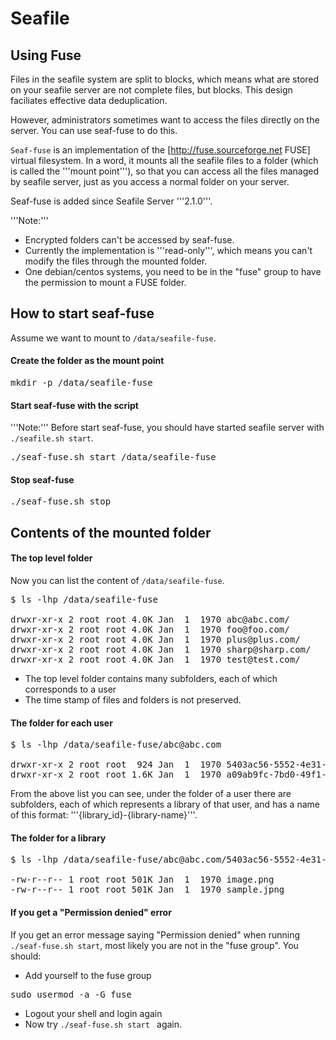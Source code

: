 # Seafile
## Using Fuse

Files in the seafile system are split to blocks, which means what are stored on your seafile server are not complete files, but blocks. This design faciliates effective data deduplication.

However, administrators sometimes want to access the files directly on the server. You can use seaf-fuse to do this.

<code>Seaf-fuse</code> is an implementation of the [http://fuse.sourceforge.net FUSE] virtual filesystem. In a word, it mounts all the seafile files to a folder (which is called the '''mount point'''), so that you can access all the files managed by seafile server, just as you access a normal folder on your server.

Seaf-fuse is added since Seafile Server '''2.1.0'''.

'''Note:'''
* Encrypted folders can't be accessed by seaf-fuse.
* Currently the implementation is '''read-only''', which means you can't modify the files through the mounted folder.
* One debian/centos systems, you need to be in the "fuse" group to have the permission to mount a FUSE folder.

## How to start seaf-fuse

Assume we want to mount to <code>/data/seafile-fuse</code>.

#### Create the folder as the mount point

<pre>
mkdir -p /data/seafile-fuse
</pre>

#### Start seaf-fuse with the script

'''Note:''' Before start seaf-fuse, you should have started seafile server with <code>./seafile.sh start</code>.

<pre>
./seaf-fuse.sh start /data/seafile-fuse
</pre>

#### Stop seaf-fuse

<pre>
./seaf-fuse.sh stop
</pre>

## Contents of the mounted folder

#### The top level folder

Now you can list the content of <code>/data/seafile-fuse</code>.

<pre>
$ ls -lhp /data/seafile-fuse

drwxr-xr-x 2 root root 4.0K Jan  1  1970 abc@abc.com/
drwxr-xr-x 2 root root 4.0K Jan  1  1970 foo@foo.com/
drwxr-xr-x 2 root root 4.0K Jan  1  1970 plus@plus.com/
drwxr-xr-x 2 root root 4.0K Jan  1  1970 sharp@sharp.com/
drwxr-xr-x 2 root root 4.0K Jan  1  1970 test@test.com/
</pre>

* The top level folder contains many subfolders, each of which corresponds to a user
* The time stamp of files and folders is not preserved.

#### The folder for each user

<pre>
$ ls -lhp /data/seafile-fuse/abc@abc.com

drwxr-xr-x 2 root root  924 Jan  1  1970 5403ac56-5552-4e31-a4f1-1de4eb889a5f_Photos/
drwxr-xr-x 2 root root 1.6K Jan  1  1970 a09ab9fc-7bd0-49f1-929d-6abeb8491397_My Notes/
</pre>

From the above list you can see, under the folder of a user there are subfolders, each of which represents a library of that user, and has a name of this format: '''{library_id}-{library-name}'''.

#### The folder for a library

<pre>
$ ls -lhp /data/seafile-fuse/abc@abc.com/5403ac56-5552-4e31-a4f1-1de4eb889a5f_Photos/

-rw-r--r-- 1 root root 501K Jan  1  1970 image.png
-rw-r--r-- 1 root root 501K Jan  1  1970 sample.jpng
</pre>

#### If you get a "Permission denied" error

If you get an error message saying "Permission denied" when running <code>./seaf-fuse.sh start</code>, most likely you are not in the "fuse group". You should:

* Add yourself to the fuse group
<pre>
sudo usermod -a -G fuse <your-user-name>
</pre>
* Logout your shell and login again
* Now try <code>./seaf-fuse.sh start <path></code> again.
